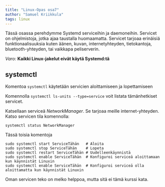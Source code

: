 ```yaml
---
title: "Linux-Opas osa7"
author: "Samuel Kriikkula"
tags: linux
---
```


Tässä osassa perehdymme Systemd serviceihin ja daemoneihin. Servicet on ohjelmistoja, jotka ajaa taustalla huomaamatta.
Servicet tarjoaa erinäisiä funktionaalisuuksia kuten äänen, kuvan, internetyhteyden, tietokantoja, bluetooth-yhteyden, tai vaikkapa peliserverin.

*Varo:* **Kaikki Linux-jakelut eivät käytä Systemd:tä**

## systemctl
Komentoa `systemctl` käytetään servicien aloittamiseen ja lopettamiseen

Komennolla `systemctl ls-units --type=service` voit listata tämänhetkiset servicet.

Katsellaan serviceä *NetworkManager*. Se tarjoaa meille internet-yhteyden. Katso servicen tila komennolla:
```
systemctl status NetworkManager
```

Tässä toisia komentoja
```
sudo systemctl start ServiceTähän   # Aloita
sudo systemctl stop ServiceTähän    # Lopeta
sudo systemctl restart ServiceTähän # Uudelleenkäynnistä
sudo systemctl enable ServiceTähän  # Konfiguroi serviceä aloittamaan kun käynnistät Linuxin
sudo systemctl enable ServiceTähän  # Konfiguroi serviceä olla aloittamatta kun käynnistät Linuxin
```

Oman servicen teko on melko helppoa, mutta sitä ei tämä kurssi kata.